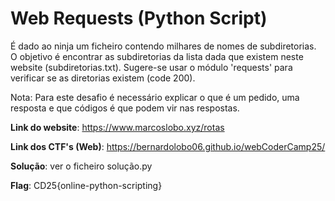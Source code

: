 # Web Requests (Python Script)

É dado ao ninja um ficheiro contendo milhares de nomes de subdiretorias.
O objetivo é encontrar as subdiretorias da lista dada que existem neste website (subdiretorias.txt).
Sugere-se usar o módulo 'requests' para verificar se as diretorias existem (code 200).

Nota: Para este desafio é necessário explicar o que é um pedido, uma resposta e que códigos é que podem vir nas respostas.

**Link do website**: https://www.marcoslobo.xyz/rotas

**Link dos CTF's (Web)**: https://bernardolobo06.github.io/webCoderCamp25/

**Solução**: ver o ficheiro solução.py

**Flag**: CD25{online-python-scripting}